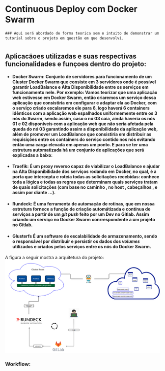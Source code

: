# Continuous Deploy com Docker Swarm
    ### Aqui será abordado de forma teorica sem o intuito de demonstrar um tutorial sobre o projeto em questão em que desenvolvi.
#


## Aplicacãoes utilizadas e suas respectivas funcionalidades e funçoes dentro do projeto:

* #### **Docker Swarm:** Conjunto de servidores para funcionamento de um Cluster Docker Swarm que consiste em 3 servidores onde é possível garantir LoadBalance e Alta Disponibilidade entre os serviços em funcionamento nele. Por exemplo:  Vamos teorizar que uma aplicação web estivesse em Docker Swarm, então criaremos um serviço dessa aplicação que consistiria em configurar e adaptar ela ao Docker, com o serviço criado escalaremos ele para 6, logo haverá 6 containers idênticos com a aplicação web espalhados uniformemente entre os 3 nós do Swarm, sendo assim, caso o nó 03 caia, ainda haveria os nós 01 e 02 disponíveis com a aplicação web que não seria afetada pela queda do nó 03 garantindo assim a disponibilidade da aplicação web, além de promover um LoadBalance que consistiria em distribuir as requisições entre os containers do serviço contido nos nós evitando então uma carga elevada em apenas um ponto. E para se ter uma estrutura automatizada há um conjunto de aplicações que será explicadas a baixo:

* #### **Traefik:** É um proxy reverso capaz de viabilizar o LoadBalance e ajudar na Alta Disponibilidade dos serviços rodando em Docker, no qual, é a porta que intercepta e roteia todas as solicitações recebidas: conhece toda a lógica e todas as regras que determinam quais serviços tratam de quais solicitações (com base no caminho , no host , cabeçalhos , e assim por diante ...).

* #### **Rundeck:** É uma ferramenta de automação de rotinas, que em nossa estrutura fornece a função de criação automátizada e contínua de serviços a partir de um _git push_ feito por um Dev no Gitlab. Assim criando um serviço no Docker Swarm conrrespondente a um projeto no Gitlab.

* #### **Glusterfs** É um software de escalabilidade de armazenamento, sendo o responsável por distribuir e persistir os dados dos _volumes_ utilizados e criados pelos serviços entre os nós do Docker Swarm.

A figura a seguir mostra a arquitetura do projeto: 
    ![Arquitetura Kubernetes](Imagens/Docker_Estrutura.PNG) 



### **Workflow:**  
